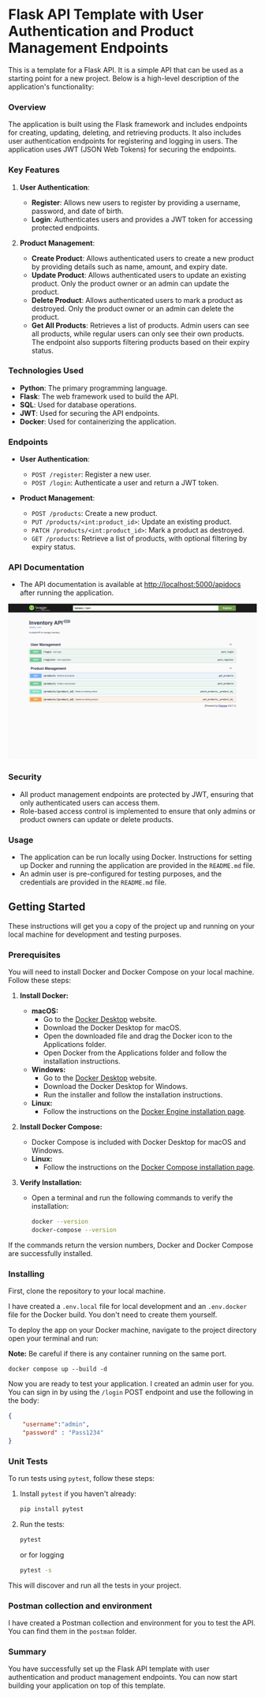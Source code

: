 # Flask API Template with User Authentication and Product Management Endpoints

This is a template for a Flask API. It is a simple API that can be used as a starting point for a new project. Below is a high-level description of the application's functionality:

### Overview
The application is built using the Flask framework and includes endpoints for creating, updating, deleting, and retrieving products. It also includes user authentication endpoints for registering and logging in users. The application uses JWT (JSON Web Tokens) for securing the endpoints.

### Key Features
1. **User Authentication**:
   - **Register**: Allows new users to register by providing a username, password, and date of birth.
   - **Login**: Authenticates users and provides a JWT token for accessing protected endpoints.

2. **Product Management**:
   - **Create Product**: Allows authenticated users to create a new product by providing details such as name, amount, and expiry date.
   - **Update Product**: Allows authenticated users to update an existing product. Only the product owner or an admin can update the product.
   - **Delete Product**: Allows authenticated users to mark a product as destroyed. Only the product owner or an admin can delete the product.
   - **Get All Products**: Retrieves a list of products. Admin users can see all products, while regular users can only see their own products. The endpoint also supports filtering products based on their expiry status.

### Technologies Used
- **Python**: The primary programming language.
- **Flask**: The web framework used to build the API.
- **SQL**: Used for database operations.
- **JWT**: Used for securing the API endpoints.
- **Docker**: Used for containerizing the application.

### Endpoints
- **User Authentication**:
  - `POST /register`: Register a new user.
  - `POST /login`: Authenticate a user and return a JWT token.

- **Product Management**:
  - `POST /products`: Create a new product.
  - `PUT /products/<int:product_id>`: Update an existing product.
  - `PATCH /products/<int:product_id>`: Mark a product as destroyed.
  - `GET /products`: Retrieve a list of products, with optional filtering by expiry status.

### API Documentation

 - The API documentation is available at [http://localhost:5000/apidocs](http://localhost:5000/apidocs) after running the application.

![Swagger View](swagger-view.png)

### Security
- All product management endpoints are protected by JWT, ensuring that only authenticated users can access them.
- Role-based access control is implemented to ensure that only admins or product owners can update or delete products.

### Usage
- The application can be run locally using Docker. Instructions for setting up Docker and running the application are provided in the `README.md` file.
- An admin user is pre-configured for testing purposes, and the credentials are provided in the `README.md` file.

## Getting Started

These instructions will get you a copy of the project up and running on your local machine for development and testing purposes.

### Prerequisites

You will need to install Docker and Docker Compose on your local machine. Follow these steps:

1. **Install Docker:**
   - **macOS:**
     - Go to the [Docker Desktop](https://www.docker.com/products/docker-desktop) website.
     - Download the Docker Desktop for macOS.
     - Open the downloaded file and drag the Docker icon to the Applications folder.
     - Open Docker from the Applications folder and follow the installation instructions.
   - **Windows:**
     - Go to the [Docker Desktop](https://www.docker.com/products/docker-desktop) website.
     - Download the Docker Desktop for Windows.
     - Run the installer and follow the installation instructions.
   - **Linux:**
     - Follow the instructions on the [Docker Engine installation page](https://docs.docker.com/engine/install/#server).

2. **Install Docker Compose:**
   - Docker Compose is included with Docker Desktop for macOS and Windows.
   - **Linux:**
     - Follow the instructions on the [Docker Compose installation page](https://docs.docker.com/compose/install/).

3. **Verify Installation:**
   - Open a terminal and run the following commands to verify the installation:
     ```sh
     docker --version
     docker-compose --version
     ```


If the commands return the version numbers, Docker and Docker Compose are successfully installed.


### Installing

First, clone the repository to your local machine.

I have created a `.env.local` file for local development and an `.env.docker` file for the Docker build. You don't need to create them yourself.

To deploy the app on your Docker machine, navigate to the project directory open your terminal and run:

**Note:** Be careful if there is any container running on the same port.

```ssh
docker compose up --build -d
```

Now you are ready to test your application. I created an admin user for you. You can sign in by using the `/login` POST endpoint and use the following in the body:

```json
{
    "username":"admin",
    "password" : "Pass1234"
}
```
### Unit Tests

To run tests using `pytest`, follow these steps:

1. Install `pytest` if you haven't already:
    ```sh
    pip install pytest
    ```

2. Run the tests:
    ```sh
    pytest
    ```
   or for logging
    ```sh
    pytest -s
    ```

This will discover and run all the tests in your project.

### Postman collection and environment

I have created a Postman collection and environment for you to test the API. You can find them in the `postman` folder.

### Summary

You have successfully set up the Flask API template with user authentication and product management endpoints. You can now start building your application on top of this template.
